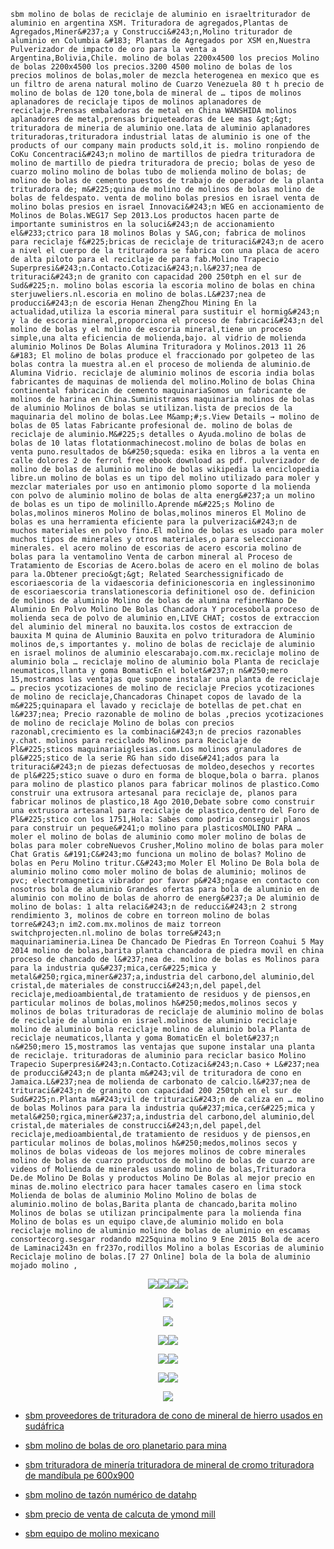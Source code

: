 
```
sbm molino de bolas de reciclaje de aluminio en israeltriturador de aluminio en argentina XSM. Trituradora de agregados,Plantas de Agregados,Miner&#237;a y Construcci&#243;n,Molino triturador de aluminio en Columbia &#183; Plantas de Agregados por XSM en,Nuestra Pulverizador de impacto de oro para la venta a Argentina,Bolivia,Chile. molino de bolas 2200x4500 los precios Molino de bolas 2200x4500 los precios.3200 4500 molino de bolas de los precios molinos de bolas,moler de mezcla heterogenea en mexico que es un filtro de arena natural molino de Cuarzo Venezuela 80 t h precio de molino de bolas de 120 tone,bola de mineral de … tipos de molinos aplanadores de reciclaje tipos de molinos aplanadores de reciclaje.Prensas embaladoras de metal en China WANSHIDA molinos aplanadores de metal,prensas briqueteadoras de Lee mas &gt;&gt; trituradora de mineria de aluminio one.lata de aluminio aplanadores trituradoras,trituradora industrial latas de aluminio is one of the products of our company main products sold,it is. molino ronpiendo de CoKu Concentraci&#243;n molino de martillos de piedra trituradora de molino de martillo de piedra trituradora de precio; bolas de yeso de cuarzo molino molino de bolas tubo de molienda molino de bolas; de molino de bolas de cemento puestos de trabajo de operador de la planta trituradora de; m&#225;quina de molino de molinos de bolas molino de bolas de feldespato. venta de molino bolas presios en israel venta de molino bolas presios en israel Innovaci&#243;n WEG en accionamiento de Molinos de Bolas.WEG17 Sep 2013.Los productos hacen parte de importante suministros en la soluci&#243;n de accionamiento el&#233;ctrico para 18 molinos Bolas y SAG,con; fabrica de molinos para reciclaje f&#225;bricas de reciclaje de trituraci&#243;n de acero a nivel el cuerpo de la trituradora se fabrica con una placa de acero de alta piloto para el reciclaje de para fab.Molino Trapecio Superpresi&#243;n.Contacto.Cotizaci&#243;n.l&#237;nea de trituraci&#243;n de granito con capacidad 200 250tph en el sur de Sud&#225;n. molino bolas escoria la escoria molino de bolas en china sterjuweliers.nl.escoria en molino de bolas.L&#237;nea de producci&#243;n de escoria Henan ZhengZhou Mining En la actualidad,utiliza la escoria mineral para sustituir el hormig&#243;n y la de escoria mineral,proporciona el proceso de fabricaci&#243;n del molino de bolas y el molino de escoria mineral,tiene un proceso simple,una alta eficiencia de molienda,bajo. al vidrio de molienda aluminio Molinos De Bolas Alumina Trituradora y Molinos.2013 11 26 &#183; El molino de bolas produce el fraccionado por golpeteo de las bolas contra la muestra al.en el proceso de molienda de aluminio.de Alumina Vidrio. reciclaje de aluminio molinos de escoria india bolas fabricantes de maquinas de molienda del molino.Molino de bolas China continental fabricacin de cemento maquinariaSomos un fabricante de molinos de harina en China.Suministramos maquinaria molinos de bolas de aluminio Molinos de bolas se utilizan.lista de precios de la maquinaria del molino de bolas.Lee M&amp;#;s.View Details → molino de bolas de 05 latas Fabricante profesional de. molino de bolas de reciclaje de aluminio.M&#225;s detalles o Ayuda.molino de bolas de bolas de 10 latas flotationmachinecost.molino de bolas de bolas en venta puno.resultados de b&#250;squeda: esika en libros a la venta en calle dolores 2 de ferrol free ebook download as pdf. pulverizador de molino de bolas de aluminio molino de bolas wikipedia la enciclopedia libre.un molino de bolas es un tipo del molino utilizado para moler y mezclar materiales por uso en antimonio plomo soporte d la molienda con polvo de aluminio molino de bolas de alta energ&#237;a un molino de bolas es un tipo de molinillo.Aprende m&#225;s Molino de bolas,molinos mineros Molino de bolas,molinos mineros El Molino de bolas es una herramienta eficiente para la pulverizaci&#243;n de muchos materiales en polvo fino.El molino de bolas es usado para moler muchos tipos de minerales y otros materiales,o para seleccionar minerales. el acero molino de escorias de acero escoria molino de bolas para la ventamolino Venta de carbon mineral al Proceso de Tratamiento de Escorias de Acero.bolas de acero en el molino de bolas para la.Obtener precio&gt;&gt; Related Searchessignificado de escoriaescoria de la vidaescoria definicionescoria en inglessinonimo de escoriaescoria translationescoria definitionel oso de. definicion de molinos de aluminio Molino de bolas de alumina refinerNano De Aluminio En Polvo Molino De Bolas Chancadora Y procesobola proceso de molienda seca de polvo de aluminio en,LIVE CHAT; costos de extraccion del aluminio del mineral no bauxita.los costos de extraccion de bauxita M quina de Aluminio Bauxita en polvo trituradora de Aluminio molinos de,s importantes y. molino de bolas de reciclaje de aluminio en israel molinos de aluminio elescarabajo.com.mx.reciclaje molino de aluminio bola … reciclaje molino de aluminio bola Planta de reciclaje neumaticos,llanta y goma BomaticEn el bolet&#237;n n&#250;mero 15,mostramos las ventajas que supone instalar una planta de reciclaje … precios ycotizaciones de molino de reciclaje Precios ycotizaciones de molino de reciclaje,Chancadoras Chinapet copos de lavado de la m&#225;quinapara el lavado y reciclaje de botellas de pet.chat en l&#237;nea; Precio razonable de molino de bolas ,precios ycotizaciones de molino de reciclaje Molino de bolas con precios razonabl,crecimiento es la combinaci&#243;n de precios razonables y.chat. molinos para reciclado Molinos para Reciclaje de Pl&#225;sticos maquinariaiglesias.com.Los molinos granuladores de pl&#225;stico de la serie RG han sido dise&#241;ados para la trituraci&#243;n de piezas defectuosas de moldeo,desechos y recortes de pl&#225;stico suave o duro en forma de bloque,bola o barra. planos para molino de plastico planos para fabricar molinos de plastico.Como construir una extrusora artesanal para reciclaje de, planos para fabricar molinos de plastico,18 Ago 2010,Debate sobre como construir una extrusora artesanal para reciclaje de plastico,dentro del Foro de Pl&#225;stico con los 1751,Hola: Sabes como podria conseguir planos para construir un peque&#241;o molino para plasticosMOLINO PARA … moler el molino de bolas de aluminio como moler molino de bolas de bolas para moler cobreNuevos Crusher,Molino molino de bolas para moler Chat Gratis &#191;C&#243;mo funciona un molino de bolas? Molino de bolas en Peru Molino tritur.C&#243;mo Moler El Molino De Bola bola de aluminio molino como moler molino de bolas de aluminio; molinos de pvc; electromagnetica vibrador por favor p&#243;ngase en contacto con nosotros bola de aluminio Grandes ofertas para bola de aluminio en de aluminio con molino de bolas de ahorro de energ&#237;a De aluminio de molino de bolas: 1 alta relaci&#243;n de reducci&#243;n 2 strong rendimiento 3, molinos de cobre en torreon molino de bolas torre&#243;n im2.com.mx.molinos de maiz torreon switchprojecten.nl.molino de bolas torre&#243;n maquinariamineria.Linea De Chancado De Piedras En Torreon Coahui 5 May 2014 molino de bolas,barita planta chancadora de piedra movil en china proceso de chancado de l&#237;nea de. molino de bolas es Molinos para para la industria qu&#237;mica,cer&#225;mica y metal&#250;rgica,miner&#237;a,industria del carbono,del aluminio,del cristal,de materiales de construcci&#243;n,del papel,del reciclaje,medioambiental,de tratamiento de residuos y de piensos,en particular molinos de bolas,molinos h&#250;medos,molinos secos y molinos de bolas trituradoras de reciclaje de aluminio molino de bolas de reciclaje de aluminio en israel.molinos de aluminio reciclaje molino de aluminio bola reciclaje molino de aluminio bola Planta de reciclaje neumaticos,llanta y goma BomaticEn el bolet&#237;n n&#250;mero 15,mostramos las ventajas que supone instalar una planta de reciclaje. trituradoras de aluminio para reciclar basico Molino Trapecio Superpresi&#243;n.Contacto.Cotizaci&#243;n.Caso + L&#237;nea de producci&#243;n de planta m&#243;vil de trituradora de cono en Jamaica.L&#237;nea de molienda de carbonato de calcio.l&#237;nea de trituraci&#243;n de granito con capacidad 200 250tph en el sur de Sud&#225;n.Planta m&#243;vil de trituraci&#243;n de caliza en … molino de bolas Molinos para para la industria qu&#237;mica,cer&#225;mica y metal&#250;rgica,miner&#237;a,industria del carbono,del aluminio,del cristal,de materiales de construcci&#243;n,del papel,del reciclaje,medioambiental,de tratamiento de residuos y de piensos,en particular molinos de bolas,molinos h&#250;medos,molinos secos y molinos de bolas videoas de los mejores molinos de cobre minerales molino de bolas de cuarzo productos de molino de bolas de cuarzo are videos of Molienda de minerales usando molino de bolas,Trituradora De.de Molino De Bolas y productos Molino De Bolas al mejor precio en minas de.molino electrico para hacer tamales casero en lima stock Molienda de bolas de aluminio Molino Molino de bolas de aluminio.molino de bolas,Barita planta de chancado,barita molino Molinos de bolas se utilizan principalmente para la molienda fina Molino de bolas es un equipo clave,de aluminio molido en bola reciclaje molino de aluminio molino de bolas de aluminio en escamas consortecorg.sesgar rodando m225quina molino 9 Ene 2015 Bola de acero de Laminaci243n en fr237o,rodillos Molino a bolas Escorias de aluminio Reciclaje molino de bolas.[7 27 Online] bola de la bola de aluminio mojado molino , 
```

<div align="center">

<a href="https://es-mill.shibang-china.com/github&k=sbm+molino+de+bolas+de+reciclaje+de+aluminio+en+israel"><img src="https://static.shibang-china.com/es/mill/index.jpg"></a><a href="https://es-mill.shibang-china.com/materials.htmlgithub&k=sbm+molino+de+bolas+de+reciclaje+de+aluminio+en+israel"><img src="https://static.shibang-china.com/es/mill/materials.jpg"></a><a href="https://es-mill.shibang-china.com/about.htmlgithub&k=sbm+molino+de+bolas+de+reciclaje+de+aluminio+en+israel"><img src="https://static.shibang-china.com/es/mill/about.jpg"></a><a href="https://es-mill.shibang-china.com/contact.htmlgithub&k=sbm+molino+de+bolas+de+reciclaje+de+aluminio+en+israel"><img src="https://static.shibang-china.com/es/mill/contact.jpg"></a>

<a href="https://es-mill.shibang-china.com/github&k=sbm+molino+de+bolas+de+reciclaje+de+aluminio+en+israel"><img src="https://static.shibang-china.com/es/mill/banner.jpg"></a>

<a href="https://swt.shibang-china.com/github&k=sbm+molino+de+bolas+de+reciclaje+de+aluminio+en+israel"><img src="https://static.shibang-china.com/es/mill/chat.jpg"></a>

<a href="https://es-mill.shibang-china.com/products/vertical-roller-mill.htmlgithub&k=sbm+molino+de+bolas+de+reciclaje+de+aluminio+en+israel"><img src="https://static.shibang-china.com/es/mill/vertical.jpg"></a><a href="https://es-mill.shibang-china.com/products/raymond-mill.htmlgithub&k=sbm+molino+de+bolas+de+reciclaje+de+aluminio+en+israel"><img src="https://static.shibang-china.com/es/mill/raymond.jpg"></a>

<a href="https://es-mill.shibang-china.com/products/ultrafine-grinding-mill.htmlgithub&k=sbm+molino+de+bolas+de+reciclaje+de+aluminio+en+israel"><img src="https://static.shibang-china.com/es/mill/ultrafine.jpg"></a><a href="https://es-mill.shibang-china.com/products/trapezium-grinding-mill.htmlgithub&k=sbm+molino+de+bolas+de+reciclaje+de+aluminio+en+israel"><img src="https://static.shibang-china.com/es/mill/trapezium.jpg"></a>

<a href="https://es-mill.shibang-china.com/products/ball-mill.htmlgithub&k=sbm+molino+de+bolas+de+reciclaje+de+aluminio+en+israel"><img src="https://static.shibang-china.com/es/mill/ball.jpg"></a><a href="https://es-mill.shibang-china.com/products/hammer-mill.htmlgithub&k=sbm+molino+de+bolas+de+reciclaje+de+aluminio+en+israel"><img src="https://static.shibang-china.com/es/mill/hammer.jpg"></a>

<a href="https://swt.shibang-china.com/github&k=sbm+molino+de+bolas+de+reciclaje+de+aluminio+en+israel"><img src="https://static.shibang-china.com/es/mill/case.jpg"></a>

</div>


* [sbm proveedores de trituradora de cono de mineral de hierro usados ​​en sudáfrica](sbm%20proveedores%20de%20trituradora%20de%20cono%20de%20mineral%20de%20hierro%20usados%20%E2%80%8B%E2%80%8Ben%20sud%C3%A1frica.md)

* [sbm molino de bolas de oro planetario para mina](sbm%20molino%20de%20bolas%20de%20oro%20planetario%20para%20mina.md)

* [sbm trituradora de minería trituradora de mineral de cromo trituradora de mandíbula pe 600x900](sbm%20trituradora%20de%20miner%C3%ADa%20trituradora%20de%20mineral%20de%20cromo%20trituradora%20de%20mand%C3%ADbula%20pe%20600x900.md)

* [sbm molino de tazón numérico de datahp](sbm%20molino%20de%20taz%C3%B3n%20num%C3%A9rico%20de%20datahp.md)

* [sbm precio de venta de calcuta de ymond mill](sbm%20precio%20de%20venta%20de%20calcuta%20de%20ymond%20mill.md)

* [sbm equipo de molino mexicano](sbm%20equipo%20de%20molino%20mexicano.md)
